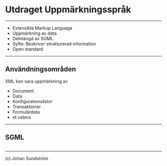 # Utdraget Uppmärkningsspråk

---

* Extensible Markup Language
* Uppmärkning av data
* Delmängd av SGML
* Syfte: Beskriver strukturerad information
* Open standard

---

## Användningsområden

XML kan vara uppmärkning av

* Document
* Data
* Konfigurationslistor
* Transaktioner
* Formulärdata
* et cetera

---

## SGML

<pre><code data-trim><script type="text/template">
<?xml version="1.0" encoding="UTF-8"?>
<!DOCTYPE exempel [
    <!ENTITY copy "&#169;">
    <!ENTITY company "&#197;&#196;&#214;-Company">
    <!ENTITY copyright-notice "&copy; 2022, &company;">
]>
<exempel>
  &copyright-notice;
</exempel>
</script></code></pre>

---

(c) Johan Sundström